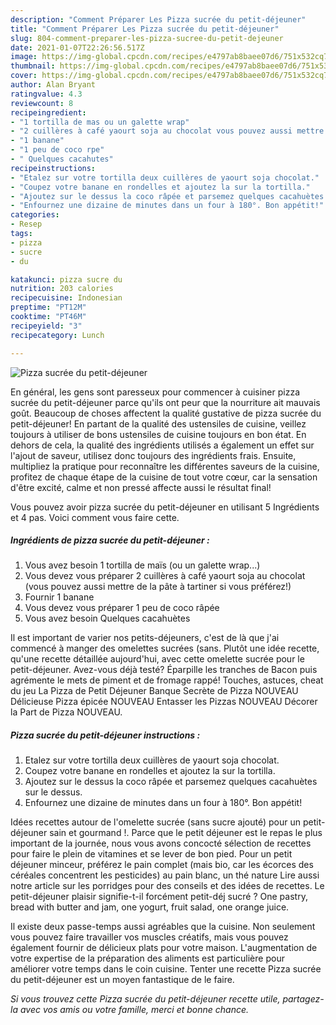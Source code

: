 ```yaml
---
description: "Comment Préparer Les Pizza sucrée du petit-déjeuner"
title: "Comment Préparer Les Pizza sucrée du petit-déjeuner"
slug: 804-comment-preparer-les-pizza-sucree-du-petit-dejeuner
date: 2021-01-07T22:26:56.517Z
image: https://img-global.cpcdn.com/recipes/e4797ab8baee07d6/751x532cq70/pizza-sucree-du-petit-dejeuner-photo-principale-de-la-recette.jpg
thumbnail: https://img-global.cpcdn.com/recipes/e4797ab8baee07d6/751x532cq70/pizza-sucree-du-petit-dejeuner-photo-principale-de-la-recette.jpg
cover: https://img-global.cpcdn.com/recipes/e4797ab8baee07d6/751x532cq70/pizza-sucree-du-petit-dejeuner-photo-principale-de-la-recette.jpg
author: Alan Bryant
ratingvalue: 4.3
reviewcount: 8
recipeingredient:
- "1 tortilla de mas ou un galette wrap"
- "2 cuillères à café yaourt soja au chocolat vous pouvez aussi mettre de la pte  tartiner si vous prfrez"
- "1 banane"
- "1 peu de coco rpe"
- " Quelques cacahutes"
recipeinstructions:
- "Etalez sur votre tortilla deux cuillères de yaourt soja chocolat."
- "Coupez votre banane en rondelles et ajoutez la sur la tortilla."
- "Ajoutez sur le dessus la coco râpée et parsemez quelques cacahuètes sur le dessus."
- "Enfournez une dizaine de minutes dans un four à 180°. Bon appétit!"
categories:
- Resep
tags:
- pizza
- sucre
- du

katakunci: pizza sucre du 
nutrition: 203 calories
recipecuisine: Indonesian
preptime: "PT12M"
cooktime: "PT46M"
recipeyield: "3"
recipecategory: Lunch

---
```



![Pizza sucrée du petit-déjeuner](https://img-global.cpcdn.com/recipes/e4797ab8baee07d6/751x532cq70/pizza-sucree-du-petit-dejeuner-photo-principale-de-la-recette.jpg)

En général, les gens sont paresseux pour commencer à cuisiner pizza sucrée du petit-déjeuner parce qu'ils ont peur que la nourriture ait mauvais goût. Beaucoup de choses affectent la qualité gustative de pizza sucrée du petit-déjeuner! En partant de la qualité des ustensiles de cuisine, veillez toujours à utiliser de bons ustensiles de cuisine toujours en bon état. En dehors de cela, la qualité des ingrédients utilisés a également un effet sur l'ajout de saveur, utilisez donc toujours des ingrédients frais. Ensuite, multipliez la pratique pour reconnaître les différentes saveurs de la cuisine, profitez de chaque étape de la cuisine de tout votre cœur, car la sensation d'être excité, calme et non pressé affecte aussi le résultat final!

<!--inarticleads1-->

Vous pouvez avoir pizza sucrée du petit-déjeuner en utilisant 5 Ingrédients et 4 pas. Voici comment vous faire cette.

##### Ingrédients de pizza sucrée du petit-déjeuner :

1. Vous avez besoin 1 tortilla de maïs (ou un galette wrap...)
1. Vous devez vous préparer 2 cuillères à café yaourt soja au chocolat (vous pouvez aussi mettre de la pâte à tartiner si vous préférez!)
1. Fournir 1 banane
1. Vous devez vous préparer 1 peu de coco râpée
1. Vous avez besoin  Quelques cacahuètes


Il est important de varier nos petits-déjeuners, c&#39;est de là que j&#39;ai commencé à manger des omelettes sucrées (sans. Plutôt une idée recette, qu&#39;une recette détaillée aujourd&#39;hui, avec cette omelette sucrée pour le petit-déjeuner. Avez-vous déjà testé? Éparpille les tranches de Bacon puis agrémente le mets de piment et de fromage rappé! Touches, astuces, cheat du jeu La Pizza de Petit Déjeuner Banque Secrète de Pizza NOUVEAU Délicieuse Pizza épicée NOUVEAU Entasser les Pizzas NOUVEAU Décorer la Part de Pizza NOUVEAU. 

<!--inarticleads2-->

##### Pizza sucrée du petit-déjeuner instructions :

1. Etalez sur votre tortilla deux cuillères de yaourt soja chocolat.
1. Coupez votre banane en rondelles et ajoutez la sur la tortilla.
1. Ajoutez sur le dessus la coco râpée et parsemez quelques cacahuètes sur le dessus.
1. Enfournez une dizaine de minutes dans un four à 180°. Bon appétit!


Idées recettes autour de l&#39;omelette sucrée (sans sucre ajouté) pour un petit-déjeuner sain et gourmand !. Parce que le petit déjeuner est le repas le plus important de la journée, nous vous avons concocté sélection de recettes pour faire le plein de vitamines et se lever de bon pied. Pour un petit déjeuner minceur, préférez le pain complet (mais bio, car les écorces des céréales concentrent les pesticides) au pain blanc, un thé nature Lire aussi notre article sur les porridges pour des conseils et des idées de recettes. Le petit-déjeuner plaisir signifie-t-il forcément petit-déj sucré ? One pastry, bread with butter and jam, one yogurt, fruit salad, one orange juice. 

<!--inarticleads1-->

<p>
Il existe deux passe-temps aussi agréables que la cuisine. Non seulement vous pouvez faire travailler vos muscles créatifs, mais vous pouvez également fournir de délicieux plats pour votre maison. L'augmentation de votre expertise de la préparation des aliments est particulière pour améliorer votre temps dans le coin cuisine. Tenter une recette Pizza sucrée du petit-déjeuner est un moyen fantastique de le faire.
</p>

<p>
<i>Si vous trouvez cette Pizza sucrée du petit-déjeuner recette utile, partagez-la avec vos amis ou votre famille, merci et bonne chance.</i>
</p>

